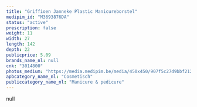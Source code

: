 ```yaml
---
title: "Griffioen Janneke Plastic Manicureborstel"
medipim_id: "M3693876DA"
status: "active"
prescription: false
weight: 11
width: 27
length: 142
depth: 22
publicprice: 5.09
brands_name_nl: null
cnk: "3014800"
photos_medium: "https://media.medipim.be/media/450x450/907f5c27d9bbf2127d1551990644ad68b21cae8a.jpg"
apbcategory_name_nl: "Cosmetisch"
publiccategory_name_nl: "Manicure & pedicure"
---
```

null
